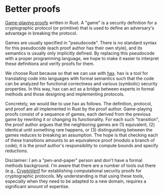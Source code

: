# Better proofs

[Game-playing proofs](https://eprint.iacr.org/2004/331) written in Rust. A
"game" is a security definition for a cryptographic protocol (or primitive)
that is used to define an adversary's advantage in breaking the protocol.

Games are usually specified in "pseudocode". There is no standard syntax for
this pseudocode (each proof author has their own style), and its semantics is
usually only implicitly defined. By replacing this pseudocode with a proper
programming language, we hope to make it easier to interpret these definitions
and verify proofs for them.

We choose Rust because so that we can use with [hax](https://cryspen.com/hax/).
hax is a tool for translating code into languages with formal semantics such
that the code can be analyzed for functional correctness and various (symbolic)
security properties. In this way, hax can act as a bridge between experts in
formal methods and those designing and implementing protocols.

Concretely, we would like to use hax as follows. The definition, protocol, and
proof are all implemented in Rust by the proof author. Game-playing proofs
consist of a sequence of games, each derived from the previous game by
rewriting it or changing its functionality. For each such "transition", the
proof author argues that the neighboring games are (1) equivalent, (2)
identical until something rare happens, or (3) distinguishing between the games
reduces to breaking an assumption. The hope is that checking each of these
transitions amounts to an equivalence proof (modulo a branch of code); it is
the proof author's responsibility to compute bounds and specify reductions.

Disclaimer: I am a "pen-and-paper" person and don't have a formal methods
background. I'm aware that there are a number of tools out there (e.g.,
[CryptoVerif](https://bblanche.gitlabpages.inria.fr/CryptoVerif/) for
establishing computational security proofs for cryptographic protocols. My
understanding is that using these tools, especially when they need to be
adapted to a new domain, requires a significant amount of expertise.
